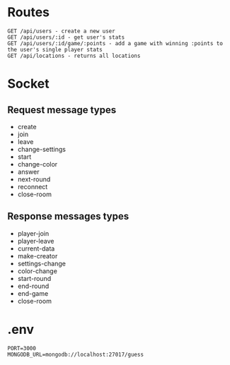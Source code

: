 # Routes
```
GET /api/users - create a new user
GET /api/users/:id - get user's stats
GET /api/users/:id/game/:points - add a game with winning :points to the user's single player stats
GET /api/locations - returns all locations
```

# Socket 
## Request message types
* create
* join
* leave
* change-settings
* start
* change-color
* answer
* next-round
* reconnect
* close-room

## Response messages types
* player-join
* player-leave
* current-data
* make-creator
* settings-change
* color-change
* start-round
* end-round
* end-game
* close-room

# .env
```dotenv
PORT=3000
MONGODB_URL=mongodb://localhost:27017/guess
```
